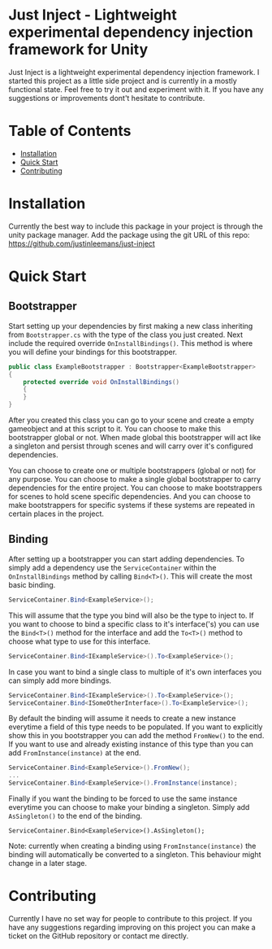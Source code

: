 # Just Inject - Lightweight experimental dependency injection framework for Unity

Just Inject is a lightweight experimental dependency injection framework. I started this project as a little side project and is currently in a mostly functional state. Feel free to try it out and experiment with it. If you have any suggestions or improvements dont't hesitate to contribute.

# Table of Contents

- [Installation](#installation)
- [Quick Start](#quick-start)
- [Contributing](#contributing)

# Installation

Currently the best way to include this package in your project is through the unity package manager. Add the package using the git URL of this repo: https://github.com/justinleemans/just-inject

# Quick Start

## Bootstrapper

Start setting up your dependencies by first making a new class inheriting from `Bootstrapper.cs` with the type of the class you just created. Next include the required override `OnInstallBindings()`. This method is where you will define your bindings for this bootstrapper.

```c#
public class ExampleBootstrapper : Bootstrapper<ExampleBootstrapper>
{
	protected override void OnInstallBindings()
	{
	}
}
```

After you created this class you can go to your scene and create a empty gameobject and at this script to it. You can choose to make this bootstrapper global or not. When made global this bootstrapper will act like a singleton and persist through scenes and will carry over it's configured dependencies.

You can choose to create one or multiple bootstrappers (global or not) for any purpose. You can choose to make a single global bootstrapper to carry dependencies for the entire project. You can choose to make bootstrappers for scenes to hold scene specific dependencies. And you can choose to make bootstrappers for specific systems if these systems are repeated in certain places in the project.

## Binding

After setting up a bootstrapper you can start adding dependencies. To simply add a dependency use the `ServiceContainer` within the `OnInstallBindings` method by calling `Bind<T>()`. This will create the most basic binding.

```c#
ServiceContainer.Bind<ExampleService>();
```

This will assume that the type you bind will also be the type to inject to. If you want to choose to bind a specific class to it's interface('s) you can use the `Bind<T>()` method for the interface and add the `To<T>()` method to choose what type to use for this interface.

```c#
ServiceContainer.Bind<IExampleService>().To<ExampleService>();
```

In case you want to bind a single class to multiple of it's own interfaces you can simply add more bindings.

```c#
ServiceContainer.Bind<IExampleService>().To<ExampleService>();
ServiceContainer.Bind<ISomeOtherInterface>().To<ExampleService>();
```

By default the binding will assume it needs to create a new instance everytime a field of this type needs to be populated. If you want to explicitly show this in you bootstrapper you can add the method `FromNew()` to the end. If you want to use and already existing instance of this type than you can add `FromInstance(instance)` at the end.

```c#
ServiceContainer.Bind<ExampleService>().FromNew();
...
ServiceContainer.Bind<ExampleService>().FromInstance(instance);
```

Finally if you want the binding to be forced to use the same instance everytime you can choose to make your binding a singleton. Simply add `AsSingleton()` to the end of the binding.

```c#a
ServiceContainer.Bind<ExampleService>().AsSingleton();
```

Note: currently when creating a binding using `FromInstance(instance)` the binding will automatically be converted to a singleton. This behaviour might change in a later stage.

# Contributing

Currently I have no set way for people to contribute to this project. If you have any suggestions regarding improving on this project you can make a ticket on the GitHub repository or contact me directly.